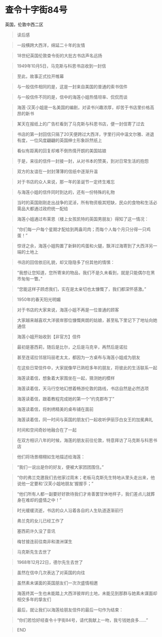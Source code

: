 # 查令十字街84号

英国，伦敦中西二区

> 读后感

> 一段横跨大西洋，绵延二十年的友情

> 18世纪英国伦敦查令街的大批古书店声名远扬

> 1949年10月5日，马克斯与科恩书店收到一封信

> 至此，故事正式拉开帷幕

> 与一般信件相同的是，这是一封来自美国的普通的索书信件

> 与一般信件不同的是，信中的海莲小姐热情坦率、侃侃而谈

> 海莲·汉芙小姐是一名美国的编剧，对读书兴趣浓厚，却苦于书店里价格高昂的新书

> 某天在报纸上的广告栏看到了马克斯与科恩书店，便一封信寄了过去

> 书店的第一封回信只隔了20天便跨过大西洋，字里行间中温文尔雅、进退有度，一位风度翩翩的英国绅士形象跃然纸上

> 看似有距离的回复却难不倒热情开朗的美国姑娘

> 于是，来往的信件一封接一封，从对书本的赞美，到对日常生活的抱怨

> 双方的友谊在一封封薄薄的信纸中逐渐升温

> 对于书店的众人来说，那一年的圣诞节一定终生难忘

> 与海莲小姐的信件同时到达的，还有一份特殊的礼物

> 当时的英国刚刚走出战争的泥淖，所有物资极其短缺，民众的食物和生活必需品大都通过政府统一配给

> 海莲小姐通过布莱恩（楼上女孩凯特的英国男朋友）得知了这一情况：

> “你们每一户每个星期才配给到两盎司肉；而每个人每个月只分得一只鸡蛋！”

> 惊讶之余，海莲小姐购置了新鲜的鸡蛋和火腿，飘洋过海寄到了大西洋另一端的土地上

> 书店的回信依旧礼貌，却又隐隐多了份其他的情愫：

> “我想让您知道，您所寄来的物品，我们不是久未看到，就是只能偶尔在黑市匆匆一瞥。”

> “您能这样子顾虑我们，实在是太亲切也太慷慨了，我们都深怀感激。”

> 1950年的春天阳光明媚

> 对于书店的大家来说，海莲小姐不再是一位普通的顾客

> 大家越来越喜欢大洋彼岸那位慷慨爽朗的姑娘，甚至私下里记下了地址向她通信

> 海莲小姐开始收到【非官方】信件

> 最初是塞西莉，随后是比尔，之后是马克辛，再然后是诺拉

> 甚至连诺拉邻居玛丽老太太，都因为一方桌布与海莲小姐成为朋友

> 在这些日常信件中，大家就像早已熟稔多年的朋友，将彼此的生活联系一起

> 海莲读着信，想象着大家围坐在一起，猜测她的模样

> 海莲读着信，天马行空地幻想着畅游伦敦的路线，书店自然是必然选项

> 海莲读着信，跟着教程完成她的第一个“约克郡布丁”

> 海莲读着信，将刺绣精美的桌布铺在面前

> 海莲读着信，同一时间与英国的朋友们一起收听伊丽莎白女王的加冕典礼

> 时间和空间奇妙地融合在了一起

> 在双方相识八年的时候，海莲的朋友前往伦敦，特意拜访了马克斯与科恩书店

> 他们将场景栩栩如生地描述给海莲：

> “我们一说出是你的好友，便被大家团团围住。”

> “你的弗兰克邀我们去他家过周末；老板马克斯先生特地从里头走出来，他说他一定要和‘汉芙小姐地朋友’握握手；”

> “他们所有人都一副要好好款待我们才肯善罢甘休地样子，我们差点儿就葬身在难却的盛情之中！”

> 时光缓缓流逝，书店的众人沿着各自的人生轨道逐渐前行

> 弗兰克的女儿已经工作了

> 塞西莉许久没了音讯

> 梅甘接连前往南非和澳洲谋生

> 马克斯先生去世了

> 1968年12月22日，德尔先生去世了

> 虽然在信中几次表达了对英国的向往

> 虽然素未谋面的英国朋友们一次次盛情相邀

> 海莲终其一生也未能踏上大西洋彼岸的土地，未能见到那群与她素未谋面却相交多年的挚友们

> 最后，就让我们以海莲给朋友信件的最后一句作为结束：

> “你们若恰好经查令十字街84号，请代我献上一吻，我亏钱她良多……”

> END
